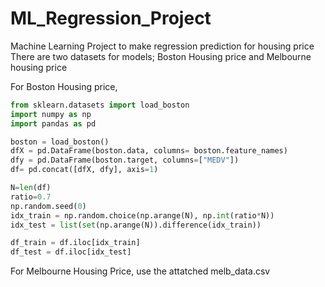 # ML_Regression_Project
Machine Learning Project to make regression prediction for housing price
There are two datasets for models; Boston Housing price and Melbourne housing price

For Boston Housing price, 
```python
from sklearn.datasets import load_boston
import numpy as np
import pandas as pd

boston = load_boston()
dfX = pd.DataFrame(boston.data, columns= boston.feature_names)
dfy = pd.DataFrame(boston.target, columns=["MEDV"])
df= pd.concat([dfX, dfy], axis=1)

N=len(df)
ratio=0.7
np.random.seed(0)
idx_train = np.random.choice(np.arange(N), np.int(ratio*N))
idx_test = list(set(np.arange(N)).difference(idx_train))

df_train = df.iloc[idx_train]
df_test = df.iloc[idx_test]
```

For Melbourne Housing Price, 
use the attatched melb_data.csv
